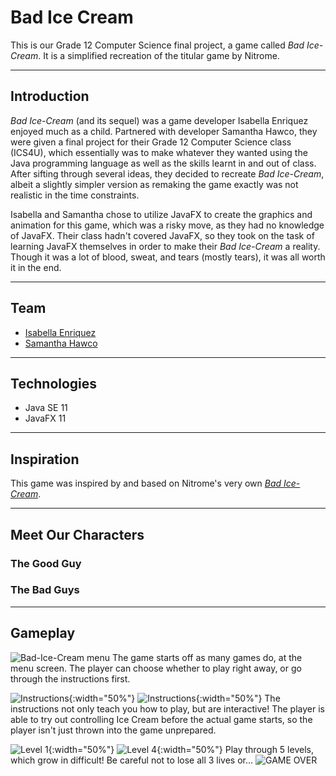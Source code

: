 # Bad Ice Cream
This is our Grade 12 Computer Science final project, a game called *Bad Ice-Cream*. It is a simplified recreation of the titular game by Nitrome.

---

## Introduction
*Bad Ice-Cream* (and its sequel) was a game developer Isabella Enriquez enjoyed much as a child. Partnered with developer Samantha Hawco, they were given a final project for their Grade 12 Computer Science class (ICS4U), which essentially was to make whatever they wanted using the Java programming language as well as the skills learnt in and out of class. After sifting through several ideas, they decided to recreate *Bad Ice-Cream*, albeit a slightly simpler version as remaking the game exactly was not realistic in the time constraints. 

Isabella and Samantha chose to utilize JavaFX to create the graphics and animation for this game, which was a risky move, as they had no knowledge of JavaFX. Their class hadn't covered JavaFX, so they took on the task of learning JavaFX themselves in order to make their *Bad Ice-Cream* a reality. Though it was a lot of blood, sweat, and tears (mostly tears), it was all worth it in the end.

---

## Team
- [Isabella Enriquez](https://github.com/isabellaenriquez)
- [Samantha Hawco](https://github.com/18srh5)

---

## Technologies
- Java SE 11
- JavaFX 11

---

## Inspiration
This game was inspired by and based on Nitrome's very own *[Bad Ice-Cream](http://www.nitrome.com/games/badicecream/#.Xr8UQGhKhhE)*.

---

## Meet Our Characters
### The Good Guy

### The Bad Guys

---

## Gameplay
![Bad-Ice-Cream menu](https://github.com/isabellaenriquez/Bad-Ice-Cream/blob/master/images/menu.JPG)
The game starts off as many games do, at the menu screen. The player can choose whether to play right away, or go through the instructions first.

![Instructions](https://github.com/isabellaenriquez/Bad-Ice-Cream/blob/master/images/instruction1.JPG){:width="50%"} ![Instructions](https://github.com/isabellaenriquez/Bad-Ice-Cream/blob/master/images/instruction2.JPG){:width="50%"}
The instructions not only teach you how to play, but are interactive! The player is able to try out controlling Ice Cream before the actual game starts, so the player isn't just thrown into the game unprepared.

![Level 1](https://github.com/isabellaenriquez/Bad-Ice-Cream/blob/master/images/level1.JPG){:width="50%"} ![Level 4](https://github.com/isabellaenriquez/Bad-Ice-Cream/blob/master/images/level4.JPG){:width="50%"}
Play through 5 levels, which grow in difficult! Be careful not to lose all 3 lives or...
![GAME OVER](https://github.com/isabellaenriquez/Bad-Ice-Cream/blob/master/images/gameOver.JPG)